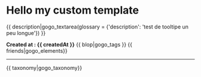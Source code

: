 Hello my custom template
===================

{{ description|gogo_textarea(glossary = {'description': 'test de tooltipe un peu longue'}) }}

**Created at : {{ createdAt }}**
{{ blop|gogo_tags }}
{{ friends|gogo_elements}}
_________________

{{ taxonomy|gogo_taxonomy}}